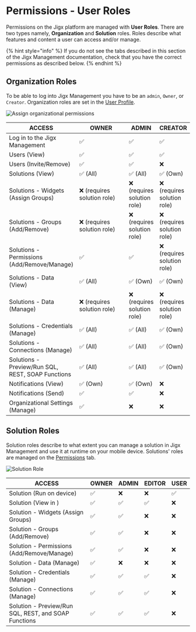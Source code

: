 # Permissions - User Roles

Permissions on the Jigx platform are managed with **User Roles**. There are two types namely, **Organization** and **Solution** roles. Roles describe what features and content a user can access and/or manage.

{% hint style="info" %}
If you do not see the tabs described in this section of the Jigx Management documentation, check that you have the correct permissions as described below.
{% endhint %}

## Organization Roles

To be able to log into Jigx Management you have to be an `admin`, `Owner`, or `Creator`. Organization roles are set in the [User Profile](Users.md).

![Assign organizational permissions](https://archbee-image-uploads.s3.amazonaws.com/x7vdIDH6-ScTprfmi2XXX/vxzq-89XQHaakzRvzlxGl_jm-orgpermissions.png)

<table data-full-width="true"><thead><tr><th>ACCESS</th><th width="184.4296875">OWNER</th><th>ADMIN</th><th>CREATOR</th></tr></thead><tbody><tr><td>Log in to the Jigx Management</td><td>✅</td><td>✅</td><td>✅</td></tr><tr><td>Users (View)</td><td>✅</td><td>✅</td><td>✅</td></tr><tr><td>Users (Invite/Remove)</td><td>✅</td><td>✅</td><td>❌</td></tr><tr><td>Solutions (View)</td><td>✅ (All)</td><td>✅ (All)</td><td>✅ (Own)</td></tr><tr><td>Solutions - Widgets (Assign Groups)</td><td>❌ (requires solution role)</td><td>❌ (requires solution role)</td><td>❌ (requires solution role)</td></tr><tr><td>Solutions - Groups (Add/Remove)</td><td>❌ (requires solution role)</td><td>❌ (requires solution role)</td><td>❌ (requires solution role)</td></tr><tr><td>Solutions - Permissions (Add/Remove/Manage)</td><td>✅</td><td>✅</td><td>❌ (requires solution role)</td></tr><tr><td>Solutions - Data (View)</td><td>✅ (All)</td><td>✅ (Own)</td><td>✅ (Own)</td></tr><tr><td>Solutions - Data (Manage)</td><td>❌ (requires solution role)</td><td>❌ (requires solution role)</td><td>❌ (requires solution role)</td></tr><tr><td>Solutions - Credentials (Manage)</td><td>✅ (All)</td><td>✅ (All)</td><td>✅ (Own)</td></tr><tr><td>Solutions - Connections (Manage)</td><td>✅ (All)</td><td>✅ (All)</td><td>✅ (Own)</td></tr><tr><td>Solutions - Preview/Run SQL, REST, SOAP Functions</td><td>✅ (All)</td><td>✅ (All)</td><td>✅ (Own)</td></tr><tr><td>Notifications (View)</td><td>✅ (Own)</td><td>✅ (Own)</td><td>❌</td></tr><tr><td>Notifications (Send)</td><td>✅</td><td>✅</td><td>❌</td></tr><tr><td>Organizational Settings (Manage)</td><td>✅</td><td>❌</td><td>❌</td></tr></tbody></table>

## Solution Roles

Solution roles describe to what extent you can manage a solution in Jigx Management and use it at runtime on your mobile device. Solutions' roles are managed on the [Permissions](../administration/solutions/permissions.md) tab.

![Solution Role](https://archbee-image-uploads.s3.amazonaws.com/x7vdIDH6-ScTprfmi2XXX/hm5_6VMKypZ8YNA6_1wuM_jm-userrolel.png)

<table><thead><tr><th width="216.46875">ACCESS</th><th>OWNER</th><th>ADMIN</th><th>EDITOR</th><th>USER</th></tr></thead><tbody><tr><td>Solution (Run on device)</td><td>✅</td><td>❌</td><td>❌</td><td>✅</td></tr><tr><td>Solution (View in )</td><td>✅</td><td>✅</td><td>✅</td><td>❌</td></tr><tr><td>Solution - Widgets (Assign Groups)</td><td>✅</td><td>✅</td><td>❌</td><td>❌</td></tr><tr><td>Solution - Groups (Add/Remove)</td><td>✅</td><td>✅</td><td>❌</td><td>❌</td></tr><tr><td>Solution - Permissions (Add/Remove/Manage)</td><td>✅</td><td>✅</td><td>❌</td><td>❌</td></tr><tr><td>Solution - Data (Manage)</td><td>✅</td><td>❌</td><td>❌</td><td>❌</td></tr><tr><td>Solution - Credentials (Manage)</td><td>✅</td><td>✅</td><td>✅</td><td>❌</td></tr><tr><td>Solution - Connections (Manage)</td><td>✅</td><td>✅</td><td>✅</td><td>❌</td></tr><tr><td>Solution - Preview/Run SQL, REST, and SOAP Functions</td><td>✅</td><td>✅</td><td>✅</td><td>❌</td></tr></tbody></table>
